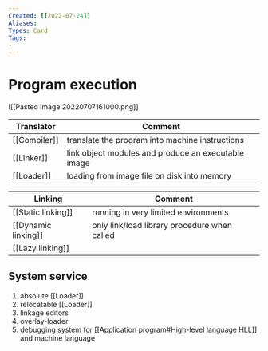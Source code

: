 ```yaml
---
Created: [[2022-07-24]]
Aliases: 
Types: Card
Tags: 
- 
---
```

# Program execution

![[Pasted image 20220707161000.png]]

| Translator   | Comment                                             |
| ------------ | --------------------------------------------------- |
| [[Compiler]] | translate the program into machine instructions     |
| [[Linker]]   | link object modules and produce an executable image |
| [[Loader]]   | loading from image file on disk into memory         |

| Linking             | Comment                                      |
| ------------------- | -------------------------------------------- |
| [[Static linking]]  | running in very limited environments         |
| [[Dynamic linking]] | only link/load library procedure when called |
| [[Lazy linking]]    |                                              |

## System service
1. absolute [[Loader]]
2. relocatable [[Loader]]
3. linkage editors
4. overlay-loader
5. debugging system for [[Application program#High-level language HLL]] and machine language
